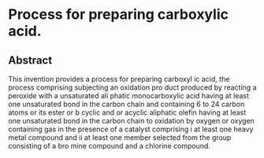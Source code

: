 # Process for preparing carboxylic acid.

## Abstract
This invention provides a process for preparing carboxyl ic acid, the process comprising subjecting an oxidation pro duct produced by reacting a peroxide with a unsaturated ali phatic monocarboxylic acid having at least one unsaturated bond in the carbon chain and containing 6 to 24 carbon atoms or its ester or b cyclic and or acyclic aliphatic olefin having at least one unsaturated bond in the carbon chain to oxidation by oxygen or oxygen containing gas in the presence of a catalyst comprising i at least one heavy metal compound and ii at least one member selected from the group consisting of a bro mine compound and a chlorine compound.